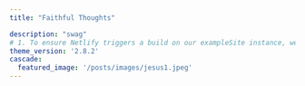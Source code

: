 ```yaml
---
title: "Faithful Thoughts"

description: "swag"
# 1. To ensure Netlify triggers a build on our exampleSite instance, we need to change a file in the exampleSite directory.
theme_version: '2.8.2'
cascade:
  featured_image: '/posts/images/jesus1.jpeg'
---
```

